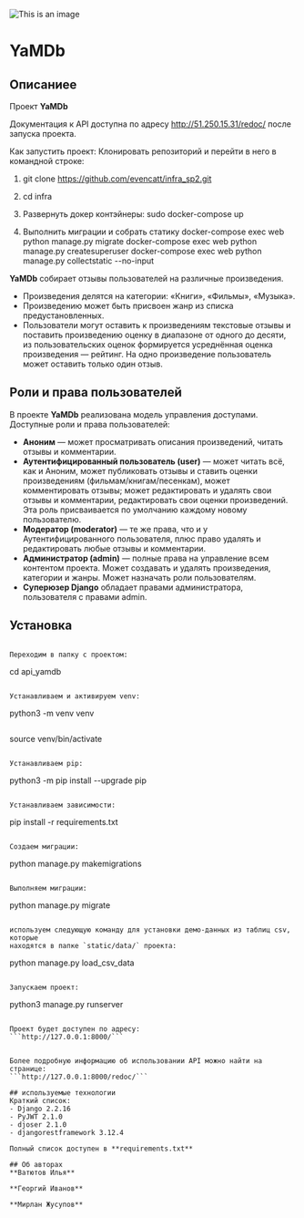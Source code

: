 ![This is an image](https://github.com/webbzet/yamdb_final/actions/workflows/yamdb_workflow.yml/badge.svg)

# YaMDb
## Описаниее
Проект **YaMDb** 

Документация к API доступна по адресу http://51.250.15.31/redoc/ после запуска проекта.

Как запустить проект:
Клонировать репозиторий и перейти в него в командной строке:

1. git clone https://github.com/evencatt/infra_sp2.git

2. cd infra

3. Развернуть докер контэйнеры:
sudo docker-compose up

4. Выполнить миграции и собрать статику
docker-compose exec web python manage.py migrate
docker-compose exec web python manage.py createsuperuser
docker-compose exec web python manage.py collectstatic --no-input


**YaMDb** собирает отзывы пользователей на различные произведения. 
- Произведения делятся на категории: «Книги», «Фильмы», «Музыка».
- Произведению может быть присвоен жанр из списка предустановленных.
- Пользователи могут оставить к произведениям текстовые отзывы и поставить 
произведению оценку в диапазоне от одного до десяти, из пользовательских 
оценок формируется усреднённая оценка произведения — рейтинг. На одно 
произведение пользователь может оставить только один отзыв.

## Роли и права пользователей
В проекте **YaMDb** реализована  модель управления доступами.
Доступные роли и права пользователей:
- **Аноним** — может просматривать описания произведений, читать отзывы и 
комментарии.
- **Аутентифицированный пользователь (user)** — может читать всё, как и Аноним, 
может публиковать отзывы и ставить оценки произведениям 
(фильмам/книгам/песенкам), может комментировать отзывы; может редактировать и 
удалять свои отзывы и комментарии, редактировать свои оценки произведений. Эта 
роль присваивается по умолчанию каждому новому пользователю.
- **Модератор (moderator)** — те же права, что и у Аутентифицированного 
пользователя, плюс право удалять и редактировать любые отзывы и комментарии.
- **Администратор (admin)** — полные права на управление всем контентом 
проекта. Может создавать и удалять произведения, категории и жанры. 
Может назначать роли пользователям.
- **Суперюзер Django** обладает правами администратора, пользователя 
с правами admin.

## Установка
```

Переходим в папку с проектом:
```
cd api_yamdb
```

Устанавливаем и активируем venv:
```
python3 -m venv venv
```

```
source venv/bin/activate
```

Устанавливаем pip:
```
python3 -m pip install --upgrade pip
```

Устанавливаем зависимости:
```
pip install -r requirements.txt
```

Создаем миграции:
```
python manage.py makemigrations
```

Выполняем миграции:
```
python manage.py migrate
```

используем следующую команду для установки демо-данных из таблиц csv, которые
находятся в папке `static/data/` проекта:
```
python manage.py load_csv_data
```

Запускаем проект:
```
python3 manage.py runserver
```

Проект будет доступен по адресу:
```http://127.0.0.1:8000/```


Более подробную информацию об использовании API можно найти на странице:
```http://127.0.0.1:8000/redoc/```

## используемые технологии
Краткий список:
- Django 2.2.16
- PyJWT 2.1.0
- djoser 2.1.0
- djangorestframework 3.12.4

Полный список доступен в **requirements.txt**

## Об авторах
**Ватютов Илья**

**Георгий Иванов**

**Мирлан Жусупов**

